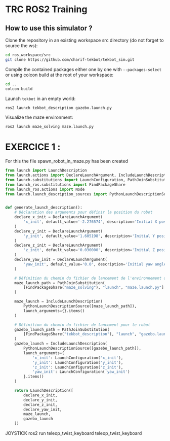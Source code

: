 # TRC ROS2 Training
## How to use this simulator ?

Clone the repository in an existing workspace src directory (do not forget to source the ws):

```bash
cd ros_workspace/src
git clone https://github.com/charif-tekbot/tekbot_sim.git
```
Compile the contained packages either one by one with `--packages-select` or using colcon build at the root of your workspace:

```bash
cd ..
colcon build
```
Launch `tekbot` in an empty world:

```bash
ros2 launch tekbot_description gazebo.launch.py
```

Visualize the maze environment:

```bash
ros2 launch maze_solving maze.launch.py
```


# EXERCICE 1 :

For this the file spawn_robot_in_maze.py has been created 

```python
from launch import LaunchDescription
from launch.actions import DeclareLaunchArgument, IncludeLaunchDescription, LogInfo
from launch.substitutions import LaunchConfiguration, PathJoinSubstitution
from launch_ros.substitutions import FindPackageShare
from launch_ros.actions import Node
from launch.launch_description_sources import PythonLaunchDescriptionSource


def generate_launch_description():
    # Déclaration des arguments pour définir la position du robot
    declare_x_init = DeclareLaunchArgument(
        'x_init', default_value='-2.276574', description='Initial X position of the robot'
    )
    declare_y_init = DeclareLaunchArgument(
        'y_init', default_value='1.605198', description='Initial Y position of the robot'
    )
    declare_z_init = DeclareLaunchArgument(
        'z_init', default_value='0.030000', description='Initial Z position of the robot'
    )
    declare_yaw_init = DeclareLaunchArgument(
        'yaw_init', default_value='0.0', description='Initial yaw angle of the robot'
    )

    # Définition du chemin du fichier de lancement de l'environnement du labyrinthe
    maze_launch_path = PathJoinSubstitution(
        [FindPackageShare("maze_solving"), "launch", "maze.launch.py"]
    )

    maze_launch = IncludeLaunchDescription(
        PythonLaunchDescriptionSource([maze_launch_path]),
        launch_arguments={}.items()
    )

    # Définition du chemin du fichier de lancement pour le robot
    gazebo_launch_path = PathJoinSubstitution(
        [FindPackageShare("tekbot_description"), "launch", "gazebo.launch.py"]
    )
    gazebo_launch = IncludeLaunchDescription(
        PythonLaunchDescriptionSource([gazebo_launch_path]),
        launch_arguments={
            'x_init': LaunchConfiguration('x_init'),
            'y_init': LaunchConfiguration('y_init'),
            'z_init': LaunchConfiguration('z_init'),
            'yaw_init': LaunchConfiguration('yaw_init')
        }.items()
    )

    return LaunchDescription([
        declare_x_init,
        declare_y_init,
        declare_z_init,
        declare_yaw_init,
        maze_launch,
        gazebo_launch
    ])

```

JOYSTICK 
ros2 run teleop_twist_keyboard teleop_twist_keyboard